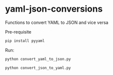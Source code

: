# yaml-json-conversions
Functions to convert YAML to JSON and vice versa

Pre-requisite

```html
pip install pyyaml
```

Run:

```html
python convert_yaml_to_json.py
```

```html
python convert_json_to_yaml.py
```

